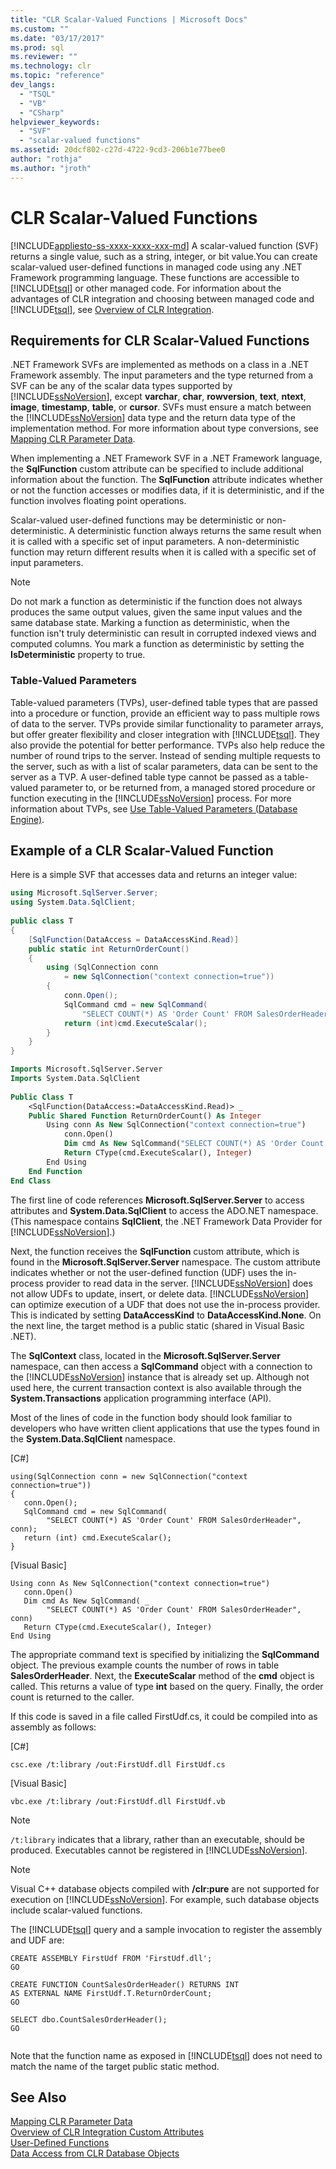 ```yaml
---
title: "CLR Scalar-Valued Functions | Microsoft Docs"
ms.custom: ""
ms.date: "03/17/2017"
ms.prod: sql
ms.reviewer: ""
ms.technology: clr
ms.topic: "reference"
dev_langs: 
  - "TSQL"
  - "VB"
  - "CSharp"
helpviewer_keywords: 
  - "SVF"
  - "scalar-valued functions"
ms.assetid: 20dcf802-c27d-4722-9cd3-206b1e77bee0
author: "rothja"
ms.author: "jroth"
---
```

# CLR Scalar-Valued Functions
[!INCLUDE[appliesto-ss-xxxx-xxxx-xxx-md](../../includes/appliesto-ss-xxxx-xxxx-xxx-md.md)]
  A scalar-valued function (SVF) returns a single value, such as a string, integer, or bit value.You can create scalar-valued user-defined functions in managed code using any .NET Framework programming language. These functions are accessible to [!INCLUDE[tsql](../../includes/tsql-md.md)] or other managed code. For information about the advantages of CLR integration and choosing between managed code and [!INCLUDE[tsql](../../includes/tsql-md.md)], see [Overview of CLR Integration](../../relational-databases/clr-integration/clr-integration-overview.md).  
  
## Requirements for CLR Scalar-Valued Functions  
 .NET Framework SVFs are implemented as methods on a class in a .NET Framework assembly. The input parameters and the type returned from a SVF can be any of the scalar data types supported by [!INCLUDE[ssNoVersion](../../includes/ssnoversion-md.md)], except **varchar**, **char**, **rowversion**, **text**, **ntext**, **image**, **timestamp**, **table**, or **cursor**. SVFs must ensure a match between the [!INCLUDE[ssNoVersion](../../includes/ssnoversion-md.md)] data type and the return data type of the implementation method. For more information about type conversions, see [Mapping CLR Parameter Data](../../relational-databases/clr-integration-database-objects-types-net-framework/mapping-clr-parameter-data.md).  
  
 When implementing a .NET Framework SVF in a .NET Framework language, the **SqlFunction** custom attribute can be specified to include additional information about the function. The **SqlFunction** attribute indicates whether or not the function accesses or modifies data, if it is deterministic, and if the function involves floating point operations.  
  
 Scalar-valued user-defined functions may be deterministic or non-deterministic. A deterministic function always returns the same result when it is called with a specific set of input parameters. A non-deterministic function may return different results when it is called with a specific set of input parameters.  
  
> [!NOTE]  
>  Do not mark a function as deterministic if the function does not always produces the same output values, given the same input values and the same database state. Marking a function as deterministic, when the function isn't truly deterministic can result in corrupted indexed views and computed columns. You mark a function as deterministic by setting the **IsDeterministic** property to true.  
  
### Table-Valued Parameters  
 Table-valued parameters (TVPs), user-defined table types that are passed into a procedure or function, provide an efficient way to pass multiple rows of data to the server. TVPs provide similar functionality to parameter arrays, but offer greater flexibility and closer integration with [!INCLUDE[tsql](../../includes/tsql-md.md)]. They also provide the potential for better performance. TVPs also help reduce the number of round trips to the server. Instead of sending multiple requests to the server, such as with a list of scalar parameters, data can be sent to the server as a TVP. A user-defined table type cannot be passed as a table-valued parameter to, or be returned from, a managed stored procedure or function executing in the [!INCLUDE[ssNoVersion](../../includes/ssnoversion-md.md)] process. For more information about TVPs, see [Use Table-Valued Parameters &#40;Database Engine&#41;](../../relational-databases/tables/use-table-valued-parameters-database-engine.md).  
  
## Example of a CLR Scalar-Valued Function  
 Here is a simple SVF that accesses data and returns an integer value:  
  
```csharp  
using Microsoft.SqlServer.Server;  
using System.Data.SqlClient;  
  
public class T  
{  
    [SqlFunction(DataAccess = DataAccessKind.Read)]  
    public static int ReturnOrderCount()  
    {  
        using (SqlConnection conn   
            = new SqlConnection("context connection=true"))  
        {  
            conn.Open();  
            SqlCommand cmd = new SqlCommand(  
                "SELECT COUNT(*) AS 'Order Count' FROM SalesOrderHeader", conn);  
            return (int)cmd.ExecuteScalar();  
        }  
    }  
}  
```  
  
```vb  
Imports Microsoft.SqlServer.Server  
Imports System.Data.SqlClient  
  
Public Class T  
    <SqlFunction(DataAccess:=DataAccessKind.Read)> _  
    Public Shared Function ReturnOrderCount() As Integer  
        Using conn As New SqlConnection("context connection=true")  
            conn.Open()  
            Dim cmd As New SqlCommand("SELECT COUNT(*) AS 'Order Count' FROM SalesOrderHeader", conn)  
            Return CType(cmd.ExecuteScalar(), Integer)  
        End Using  
    End Function  
End Class  
```  
  
 The first line of code references **Microsoft.SqlServer.Server** to access attributes and **System.Data.SqlClient** to access the ADO.NET namespace. (This namespace contains **SqlClient**, the .NET Framework Data Provider for [!INCLUDE[ssNoVersion](../../includes/ssnoversion-md.md)].)  
  
 Next, the function receives the **SqlFunction** custom attribute, which is found in the **Microsoft.SqlServer.Server** namespace. The custom attribute indicates whether or not the user-defined function (UDF) uses the in-process provider to read data in the server. [!INCLUDE[ssNoVersion](../../includes/ssnoversion-md.md)] does not allow UDFs to update, insert, or delete data. [!INCLUDE[ssNoVersion](../../includes/ssnoversion-md.md)] can optimize execution of a UDF that does not use the in-process provider. This is indicated by setting **DataAccessKind** to **DataAccessKind.None**. On the next line, the target method is a public static (shared in Visual Basic .NET).  
  
 The **SqlContext** class, located in the **Microsoft.SqlServer.Server** namespace, can then access a **SqlCommand** object with a connection to the [!INCLUDE[ssNoVersion](../../includes/ssnoversion-md.md)] instance that is already set up. Although not used here, the current transaction context is also available through the **System.Transactions** application programming interface (API).  
  
 Most of the lines of code in the function body should look familiar to developers who have written client applications that use the types found in the **System.Data.SqlClient** namespace.  
  
 [C#]  
  
```  
using(SqlConnection conn = new SqlConnection("context connection=true"))   
{  
   conn.Open();  
   SqlCommand cmd = new SqlCommand(  
        "SELECT COUNT(*) AS 'Order Count' FROM SalesOrderHeader", conn);  
   return (int) cmd.ExecuteScalar();  
}    
```  
  
 [Visual Basic]  
  
```  
Using conn As New SqlConnection("context connection=true")  
   conn.Open()  
   Dim cmd As New SqlCommand( _  
        "SELECT COUNT(*) AS 'Order Count' FROM SalesOrderHeader", conn)  
   Return CType(cmd.ExecuteScalar(), Integer)  
End Using  
```  
  
 The appropriate command text is specified by initializing the **SqlCommand** object. The previous example counts the number of rows in table **SalesOrderHeader**. Next, the **ExecuteScalar** method of the **cmd** object is called. This returns a value of type **int** based on the query. Finally, the order count is returned to the caller.  
  
 If this code is saved in a file called FirstUdf.cs, it could be compiled into as assembly as follows:  
  
 [C#]  
  
```  
csc.exe /t:library /out:FirstUdf.dll FirstUdf.cs   
```  
  
 [Visual Basic]  
  
```  
vbc.exe /t:library /out:FirstUdf.dll FirstUdf.vb  
```  
  
> [!NOTE]  
>  `/t:library` indicates that a library, rather than an executable, should be produced. Executables cannot be registered in [!INCLUDE[ssNoVersion](../../includes/ssnoversion-md.md)].  
  
> [!NOTE]  
>  Visual C++ database objects compiled with **/clr:pure** are not supported for execution on [!INCLUDE[ssNoVersion](../../includes/ssnoversion-md.md)]. For example, such database objects include scalar-valued functions.  
  
 The [!INCLUDE[tsql](../../includes/tsql-md.md)] query and a sample invocation to register the assembly and UDF are:  
  
```  
CREATE ASSEMBLY FirstUdf FROM 'FirstUdf.dll';  
GO  
  
CREATE FUNCTION CountSalesOrderHeader() RETURNS INT   
AS EXTERNAL NAME FirstUdf.T.ReturnOrderCount;   
GO  
  
SELECT dbo.CountSalesOrderHeader();  
GO  
  
```  
  
 Note that the function name as exposed in [!INCLUDE[tsql](../../includes/tsql-md.md)] does not need to match the name of the target public static method.  
  
## See Also  
 [Mapping CLR Parameter Data](../../relational-databases/clr-integration-database-objects-types-net-framework/mapping-clr-parameter-data.md)   
 [Overview of CLR Integration Custom Attributes](https://msdn.microsoft.com/library/ecf5c097-0972-48e2-a9c0-b695b7dd2820)   
 [User-Defined Functions](../../relational-databases/user-defined-functions/user-defined-functions.md)   
 [Data Access from CLR Database Objects](../../relational-databases/clr-integration/data-access/data-access-from-clr-database-objects.md)  
  
  
